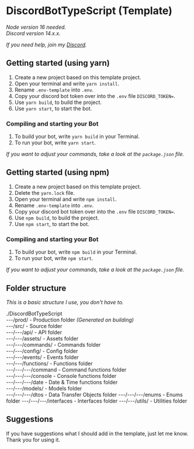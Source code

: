 # DiscordBotTypeScript (Template)
*Node version 16 needed.*  
*Discord version 14.x.x.*

*If you need help, join my [Discord](https://dc.syfuxx.de/).*

## Getting started (using yarn)

1. Create a new project based on this template project.
2. Open your terminal and write `yarn install`.
3. Rename `.env-template` into `.env`.
4. Copy your discord bot token over into the `.env` file `DISCORD_TOKEN=`.
5. Use `yarn build`, to build the project.
6. Use `yarn start`, to start the bot.

### Compiling and starting your Bot

1. To build your bot, write `yarn build` in your Terminal.
2. To run your bot, write `yarn start`.

*If you want to adjust your commands, take a look at the `package.json` file.*

## Getting started (using npm)

1. Create a new project based on this template project.
2. Delete the `yarn.lock` file.
3. Open your terminal and write `npm install`.
4. Rename `.env-template` into `.env`.
5. Copy your discord bot token over into the `.env` file `DISCORD_TOKEN=`.
6. Use `npm build`, to build the project.
7. Use `npm start`, to start the bot.

### Compiling and starting your Bot

1. To build your bot, write `npm build` in your Terminal.
2. To run your bot, write `npm start`.

*If you want to adjust your commands, take a look at the `package.json` file.*

## Folder structure

*This is a basic structure I use, you don't have to.*

./DiscordBotTypeScript  
---/prod/ - Production folder *(Generated on building)*  
---/src/ - Source folder  
---/---/api/ - API folder  
---/---/assets/ - Assets folder  
---/---/commands/ - Commands folder  
---/---/config/ - Config folder  
---/---/events/ - Events folder  
---/---/functions/ - Functions folder  
---/---/---/command - Command functions folder  
---/---/---/console - Console functions folder  
---/---/---/date - Date & Time functions folder  
---/---/models/ - Models folder  
---/---/---/dtos - Data Transfer Objects folder
---/---/---/enums - Enums folder
---/---/---/interfaces - Interfaces folder
---/---/utils/ - Utilities folder

## Suggestions

If you have suggestions what I should add in the template, just let me know.  
Thank you for using it.
